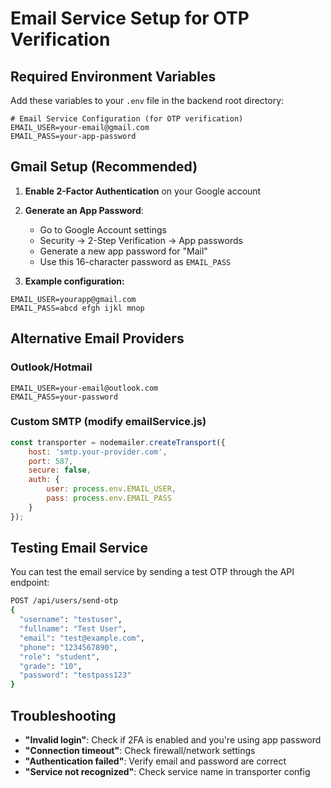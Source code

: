 # Email Service Setup for OTP Verification

## Required Environment Variables

Add these variables to your `.env` file in the backend root directory:

```env
# Email Service Configuration (for OTP verification)
EMAIL_USER=your-email@gmail.com
EMAIL_PASS=your-app-password
```

## Gmail Setup (Recommended)

1. **Enable 2-Factor Authentication** on your Google account
2. **Generate an App Password**:
   - Go to Google Account settings
   - Security → 2-Step Verification → App passwords
   - Generate a new app password for "Mail"
   - Use this 16-character password as `EMAIL_PASS`

3. **Example configuration:**
```env
EMAIL_USER=yourapp@gmail.com
EMAIL_PASS=abcd efgh ijkl mnop
```

## Alternative Email Providers

### Outlook/Hotmail
```env
EMAIL_USER=your-email@outlook.com
EMAIL_PASS=your-password
```

### Custom SMTP (modify emailService.js)
```javascript
const transporter = nodemailer.createTransport({
    host: 'smtp.your-provider.com',
    port: 587,
    secure: false,
    auth: {
        user: process.env.EMAIL_USER,
        pass: process.env.EMAIL_PASS
    }
});
```

## Testing Email Service

You can test the email service by sending a test OTP through the API endpoint:
```bash
POST /api/users/send-otp
{
  "username": "testuser",
  "fullname": "Test User",
  "email": "test@example.com",
  "phone": "1234567890",
  "role": "student",
  "grade": "10",
  "password": "testpass123"
}
```

## Troubleshooting

- **"Invalid login"**: Check if 2FA is enabled and you're using app password
- **"Connection timeout"**: Check firewall/network settings
- **"Authentication failed"**: Verify email and password are correct
- **"Service not recognized"**: Check service name in transporter config 